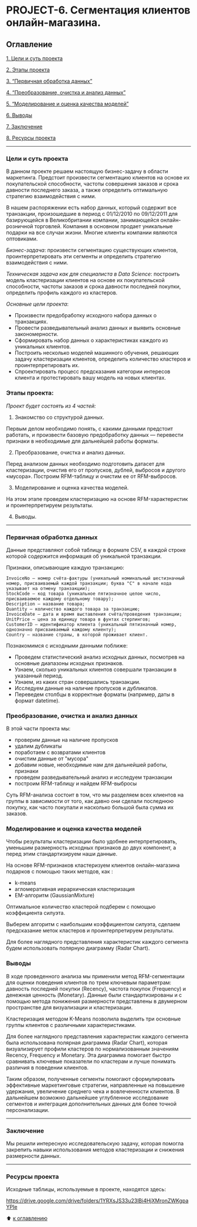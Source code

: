 # PROJECT-6. Сегментация клиентов онлайн-магазина.
## Оглавление
[1. Цели и суть проекта](#Цели-и-суть-проекта)

[2. Этапы проекта](#Этапы-проекта)

[3. “Первичная обработка данных”](#Первичная-обработка-данных)

[4. “Преобразование, очистка и анализ данных”](#Преобразование-очистка-и-анализ-данных)

[5. “Моделирование и оценка качества моделей”](#Моделирование-и-оценка-качества-моделей)

[6. Выводы](#Выводы)

[7. Заключение](#Заключение)

[8. Ресурсы проекта](#Ресурсы-проекта)


-----
### **Цели и суть проекта**

В данном проекте решаем настоящую бизнес-задачу в области маркетинга. Предстоит произвести сегментацию клиентов на основе их покупательской способности, частоты совершения заказов и срока давности последнего заказа, а также определить оптимальную стратегию взаимодействия с ними.

В нашем распоряжении есть набор данных, который содержит все транзакции, произошедшие в период с 01/12/2010 по 09/12/2011 для базирующейся в Великобритании компании, занимающейся онлайн-розничной торговлей. Компания в основном продает уникальные подарки на все случаи жизни. Многие клиенты компании являются оптовиками.

*Бизнес-задача*: произвести сегментацию существующих клиентов, проинтерпретировать эти сегменты и определить стратегию взаимодействия с ними.

*Техническая задача как для специалиста в Data Science*: построить модель кластеризации клиентов на основе их покупательской способности, частоты заказов и срока давности последней покупки, определить профиль каждого из кластеров.

*Основные цели проекта*:

- Произвести предобработку исходного набора данных о транзакциях.
- Провести разведывательный анализ данных и выявить основные закономерности.
- Сформировать набор данных о характеристиках каждого из уникальных клиентов.
- Построить несколько моделей машинного обучения, решающих задачу кластеризации клиентов, определить количество кластеров и проинтерпретировать их.
- Спроектировать процесс предсказания категории интересов клиента и протестировать вашу модель на новых клиентах.


### **Этапы проекта:**

*Проект будет состоять из 4 частей:*

1. Знакомство со структурой данных.

Первым делом необходимо понять, с какими данными предстоит работать, и произвести базовую предобработку данных — перевести признаки в необходимые для дальнейшей работы форматы.


2. Преобразование, очистка и анализ данных.

Перед анализом данных необходимо подготовить датасет для кластеризации, очистив его от пропусков, дублей, выбросов и другого «мусора».
Построим RFM-таблицу и очистим ее от RFM-выбросов.

3. Моделирование и оценка качества моделей.

На этом этапе проведем кластеризацию на основе RFM-характеристик и проинтерпретируем результаты.

4. Выводы.

---
### **Первичная обработка данных**

Данные представляют собой таблицу в формате CSV, в каждой строке которой содержится информация об уникальной транзакции.

Признаки, описывающие каждую транзакцию:

    InvoiceNo — номер счёта-фактуры (уникальный номинальный шестизначный номер, присваиваемый каждой транзакции; буква "C" в начале кода указывает на отмену транзакции);
    StockCode — код товара (уникальное пятизначное целое число, присваиваемое каждому отдельному товару);
    Description — название товара;
    Quantity — количество каждого товара за транзакцию;
    InvoiceDate — дата и время выставления счёта/проведения транзакции;
    UnitPrice — цена за единицу товара в фунтах стерлингов;
    CustomerID — идентификатор клиента (уникальный пятизначный номер, однозначно присваиваемый каждому клиенту);
    Country — название страны, в которой проживает клиент.

Познакомимся с исходными данными поближе:

- Проведем статистический анализ исходных данных, посмотрев на основные диапазоны исходных признаков.
- Узнаем, сколько уникальных клиентов совершали транзакции в указанный период.
- Узнаем, из каких стран совершались транзакции.
- Исследуем данные на наличие пропусков и дубликатов.
- Переведем столбцы в корректные форматы (например, даты в формат datetime).


### **Преобразование, очистка и анализ данных**

В этой части проекта мы:

- проверим данные на наличие пропусков
- удалим дубликаты
- поработаем с возвратами клиентов
- очистим данные от "мусора"
- добавим новые, необходимые нам для дальнейшей работы, признаки 
- проведем разведывательный анализ и исследуем транзакции
- построим RFM-таблицу и найдем RFM-выбросы

Суть RFM-анализа состоит в том, что мы разделяем всех клиентов на группы в зависимости от того, как давно они сделали последнюю покупку, как часто покупали и насколько большой была сумма их заказов. 


### **Моделирование и оценка качества моделей**

Чтобы результаты кластеризации было удобнее интерпретировать, уменьшим размерность исходных признаков до двух компонент, а перед этим стандартизируем наши данные. 

На основе RFM-признаков кластеризуем клиентов онлайн-магазина подарков с помощью таких методов, как :
- k-means
- агломеративная иерархическая кластеризация
- EM-алгоритм (GaussianMixture)

Оптимальное количество кластерой подберем с помощью коэффициента силуэта.

Выберем алгоритм с наибольшим коэффициентом силуэта, сделаем предсказание меток кластеров и проинтерпретируем результаты.

Для более наглядного представления характеристик каждого сегмента будем использовать полярную диаграмму (Radar Chart).


### **Выводы**

В ходе проведенного анализа мы применили метод RFM-сегментации для оценки поведения клиентов по трем ключевым параметрам: давность последней покупки (Recency), частота покупок (Frequency) и денежная ценность (Monetary). Данные были стандартизированы и с помощью метода понижения размерности представлены в двумерном пространстве для визуализации и кластеризации.

Кластеризация методом K-Means позволила выделить три основные группы клиентов с различными характеристиками.

Для более наглядного представления характеристик каждого сегмента была использована полярная диаграмма (Radar Chart), которая визуализирует профили кластеров по нормализованным значениям Recency, Frequency и Monetary. Эта диаграмма помогает быстро сравнивать ключевые показатели по кластерам и лучше понимать различия в поведении клиентов.

Таким образом, полученные сегменты помогают сформулировать эффективные маркетинговые стратегии, направленные на повышение удержания, увеличение среднего чека и вовлеченности клиентов. В дальнейшем возможно дальнейшее углубленное исследование сегментов и интеграция дополнительных данных для более точной персонализации.


----
### **Заключение**

Мы решили интересную исследовательскую задачу, которая помогла закрепить навыки использования методов кластеризации и снижения размерности данных.

---
### **Ресурсы проекта**

Исходные таблицы, используемые в проекте, находятся здесь:

https://drive.google.com/drive/folders/1YRXsJS33u23lBi4HjXMronZWKgpaYPIe





:arrow_up: [к оглавлению](https://github.com/TatyanaTmf/ds_game/tree/main/project_6/README.md#Оглавление)